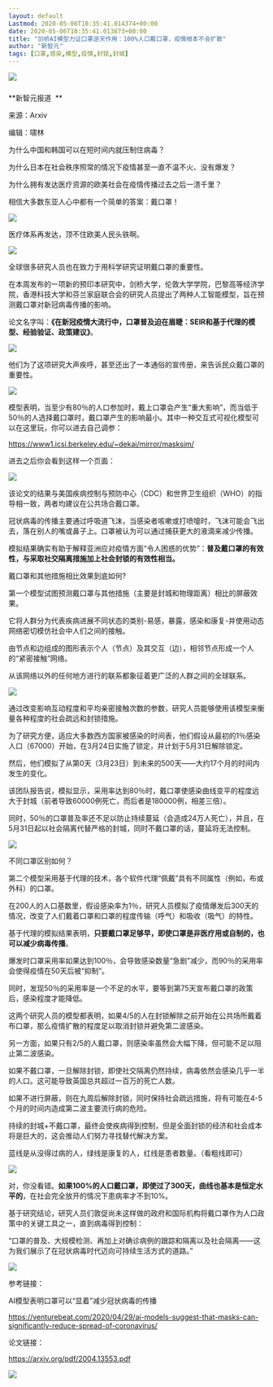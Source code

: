 ```yaml
---
layout: default
Lastmod: 2020-05-06T10:35:41.014374+00:00
date: 2020-05-06T10:35:41.013873+00:00
title: "剑桥AI模型力证口罩逆天作用：100%人口戴口罩，疫情根本不会扩散"
author: "新智元"
tags: [口罩,感染,模型,疫情,封锁,封城]
---
```


![](https://images.weserv.nl/?url=https%3A//mmbiz.qpic.cn/mmbiz_png/UicQ7HgWiaUb0nIkgHDVkKic1VAXwib9ssfQLj2ia7nxzeGjhSib9B13jr5ouY9IjhUcGGmCXXTXSBpgwtumX5BX7Rjw/640%3Fwx_fmt%3Dpng)

### 

**新智元报道  **

来源：Arxiv

编辑：啸林

为什么中国和韩国可以在短时间内就压制住病毒？

为什么日本在社会秩序照常的情况下疫情甚至一直不温不火、没有爆发？

为什么拥有发达医疗资源的欧美社会在疫情传播过去之后一溃千里？

相信大多数东亚人心中都有一个简单的答案：戴口罩！

![](https://images.weserv.nl/?url=https%3A//mmbiz.qpic.cn/mmbiz_jpg/UicQ7HgWiaUb0nIkgHDVkKic1VAXwib9ssfQydGcmib8x68GNnKwL7qt5FUocTbksicXApvSRcmiclNXiaHtYFLkbCFKZw/640%3Fwx_fmt%3Djpeg)

医疗体系再发达，顶不住欧美人民头铁啊。  

![](https://images.weserv.nl/?url=https%3A//mmbiz.qpic.cn/mmbiz_jpg/UicQ7HgWiaUb0nIkgHDVkKic1VAXwib9ssfQGibkD2TNZlar3ThgriaqeUXQK4kot3PiacbnFLBwLXc6cElEuUZ6Xy7IQ/640%3Fwx_fmt%3Djpeg)

全球很多研究人员也在致力于用科学研究证明戴口罩的重要性。  

在本周发布的一项新的预印本研究中，剑桥大学，伦敦大学学院，巴黎高等经济学院，香港科技大学和芬兰家庭联合会的研究人员提出了两种人工智能模型，旨在预测戴口罩对新冠病毒传播的影响。

论文名字叫：**《在新冠疫情大流行中，口罩普及迫在眉睫：SEIR和基于代理的模型、经验验证、政策建议》**。

![](https://images.weserv.nl/?url=https%3A//mmbiz.qpic.cn/mmbiz_png/UicQ7HgWiaUb0nIkgHDVkKic1VAXwib9ssfQOYRibk7rhic93Mp4a1SR6rmuQODbaQNNicdQ2o5wnHHXnR4TWM7FuUxHQ/640%3Fwx_fmt%3Dpng)

他们为了这项研究大声疾呼，甚至还出了一本通俗的宣传册，来告诉民众戴口罩的重要性。

![](https://images.weserv.nl/?url=https%3A//mmbiz.qpic.cn/mmbiz_png/UicQ7HgWiaUb0nIkgHDVkKic1VAXwib9ssfQyOMZU834X9Iyp4SUIvnUQADeojua4XtUojeiar93H4QBwVhkVYPRWxQ/640%3Fwx_fmt%3Dpng)

模型表明，当至少有80％的人口参加时，戴上口罩会产生“重大影响”，而当低于50％的人选择戴口罩时，戴口罩产生的影响最小。其中一种交互式可视化模型可以在这里玩，你可以进去自己调参：

https://www1.icsi.berkeley.edu/~dekai/mirror/masksim/

进去之后你会看到这样一个页面：

![](https://images.weserv.nl/?url=https%3A//mmbiz.qpic.cn/mmbiz_png/UicQ7HgWiaUb0nIkgHDVkKic1VAXwib9ssfQlxEcib6SL5vmEMZCk458gI5WpS2TgD69BdKHhia8ibV7yZaFc5gg1k61Q/640%3Fwx_fmt%3Dpng)

该论文的结果与美国疾病控制与预防中心（CDC）和世界卫生组织（WHO）的指导相一致，两者均建议在公共场合戴口罩。

冠状病毒的传播主要通过呼吸道飞沫，当感染者咳嗽或打喷嚏时，飞沫可能会飞出去，落在别人的嘴或鼻子上。口罩被认为可以通过捕获更大的液滴来减少传播。

模拟结果确实有助于解释亚洲应对疫情方面“令人困惑的优势”：**普及戴口罩的有效性，与采取社交隔离措施加上社会封锁的有效性相当。**

戴口罩和其他措施相比效果到底如何?  

第一个模型试图预测戴口罩与其他措施（主要是封城和物理距离）相比的屏蔽效果。

它将人群分为代表疾病进展不同状态的类别-易感，暴露，感染和康复-并使用动态网络密切模仿社会中人们之间的接触。

由节点和边组成的图形表示个人（节点）及其交互（边），相邻节点形成一个人的“紧密接触”网络。

从该网络以外的任何地方进行的联系都象征着更广泛的人群之间的全球联系。

![](https://images.weserv.nl/?url=https%3A//mmbiz.qpic.cn/mmbiz_png/UicQ7HgWiaUb0nIkgHDVkKic1VAXwib9ssfQVc5iaKPJnZBnrcCj7rxm0X6hOWwSibfFLO7cicLeIhQ6046Yon7TERKUw/640%3Fwx_fmt%3Dpng)

通过改变影响互动程度和平均亲密接触次数的参数，研究人员能够使用该模型来衡量各种程度的社会疏远和封锁措施。

为了研究方便，适应大多数西方国家被感染的时间表，他们假设从最初的1％感染人口（67000）开始，在3月24日实施了锁定，并计划于5月31日解除锁定。

然后，他们模拟了从第0天（3月23日）到未来的500天——大约17个月的时间内发生的变化。

该团队报告说，模拟显示，采用率达到80％时，戴口罩使感染曲线变平的程度远大于封城（前者导致60000例死亡，而后者是180000例，相差三倍）。

同时，50％的口罩普及率还不足以防止持续蔓延（会造成24万人死亡），并且，在5月31日起以社会隔离代替严格的封城，同时不戴口罩的话，蔓延将无法控制。

![](https://images.weserv.nl/?url=https%3A//mmbiz.qpic.cn/mmbiz_png/UicQ7HgWiaUb0nIkgHDVkKic1VAXwib9ssfQcyoA47icwpIjANVc5AVOUAleBcsKPYlFZEafoNAPbjQoAjpjiagVeiaWA/640%3Fwx_fmt%3Dpng)

不同口罩区别如何？  

第二个模型采用基于代理的技术，各个软件代理“佩戴”具有不同属性（例如，布或外科）的口罩。  

在200人的人口基数里，假设感染率为1％，研究人员模拟了疫情爆发后300天的情况，改变了人们戴着口罩和口罩的程度传输（呼气）和吸收（吸气）的特性。

基于代理的模拟结果表明，**只要戴口罩足够早，即使口罩是非医疗用或自制的，也可以减少病毒传播**。

爆发时口罩采用率如果达到100％，会导致感染数量“急剧”减少，而90％的采用率会使得疫情在50天后被“抑制”。

同时，发现50％的采用率是一个不足的水平，要等到第75天宣布戴口罩的政策后，感染程度才能降低。

这两个研究人员的模型都表明，如果4/5的人在封锁解除之前开始在公共场所戴着布口罩，那么疫情扩散的程度足以取消封锁并避免第二波感染。

另一方面，如果只有2/5的人戴口罩，则感染率虽然会大幅下降，但可能不足以阻止第二波感染。

如果不戴口罩，一旦解除封锁，即使社交隔离仍然持续，病毒依然会感染几乎一半的人口。这可能导致英国总共超过一百万的死亡人数。 

如果不进行屏蔽，则在九周后解除封锁，同时保持社会疏远措施，将有可能在4-5个月的时间内造成第二波主要流行病的危险。

持续的封城+不戴口罩，最终会使疾病得到控制，但是全面封锁的经济和社会成本将是巨大的，这会推动人们努力寻找替代解决方案。

蓝线是从没得过病的人，绿线是康复的人，红线是患者数量。（看粗线即可）

![](https://images.weserv.nl/?url=https%3A//mmbiz.qpic.cn/mmbiz_png/UicQ7HgWiaUb0nIkgHDVkKic1VAXwib9ssfQfa0Ivt5BiaOrUR27OOCQEMljIkdx30eqkB5DkzgC3I2ltTAz2QPskyg/640%3Fwx_fmt%3Dpng)

对，你没看错。**如果100%的人口戴口罩，即使过了300天，曲线也基本是恒定水平的**，在社会完全放开的情况下患病率才不到10%。

基于研究结论，研究人员们敦促尚未这样做的政府和国际机构将戴口罩作为人口政策中的关键工具之一，直到病毒得到控制：

“口罩的普及、大规模检测、再加上对确诊病例的跟踪和隔离以及社会隔离——这为我们展示了在冠状病毒时代迈向可持续生活方式的道路。”

![](https://images.weserv.nl/?url=https%3A//mmbiz.qpic.cn/mmbiz_png/UicQ7HgWiaUb0nIkgHDVkKic1VAXwib9ssfQjkX4orUcosXxSGiaeNgPwiaxY43pH5xqfrdYiaTBKNMicibQfZDYSGYQRDQ/640%3Fwx_fmt%3Dpng)

参考链接：  

AI模型表明口罩可以“显着”减少冠状病毒的传播

https://venturebeat.com/2020/04/29/ai-models-suggest-that-masks-can-significantly-reduce-spread-of-coronavirus/

论文链接：

https://arxiv.org/pdf/2004.13553.pdf

![](https://images.weserv.nl/?url=https%3A//mmbiz.qpic.cn/mmbiz_png/UicQ7HgWiaUb0Eia2vKurDvkDBgncJSKUfgYRib927sHfd4SCgW0YicO60L59IVaicmHxHnicsibFkEH00Y1VAVZrLITrQ/640%3Fwx_fmt%3Dpng)

